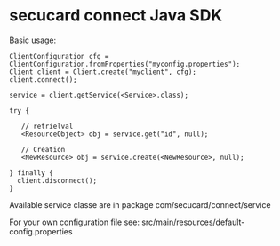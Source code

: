 # secucard connect Java SDK


Basic usage:

    ClientConfiguration cfg = ClientConfiguration.fromProperties("myconfig.properties");  
    Client client = Client.create("myclient", cfg);
    client.connect();   
            
    service = client.getService(<Service>.class);   
         
    try {
    
       // retrielval
       <ResourceObject> obj = service.get("id", null);
       
       // Creation
       <NewResource> obj = service.create(<NewResource>, null);
    
    } finally {
      client.disconnect();
    }
    
Available service classe are in package com/secucard/connect/service   
   
For your own configuration file see: src/main/resources/default-config.properties   